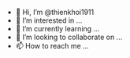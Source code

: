 - 👋 Hi, I’m @thienkhoi1911
- 👀 I’m interested in ...
- 🌱 I’m currently learning ...
- 💞️ I’m looking to collaborate on ...
- 📫 How to reach me ...

<!---
khoisuni/khoisuni is a ✨ special ✨ repository because its `README.md` (this file) appears on your GitHub profile.
You can click the Preview link to take a look at your changes.
--->
